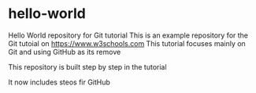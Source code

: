 # hello-world
Hello World repository for Git tutorial
This is an example repository for the Git tutoial on https://www.w3schools.com
This tutorial focuses mainly on Git and using GitHub as its remove

This repository is built step by step in the tutorial

It now includes steos fir GitHub
 
 
